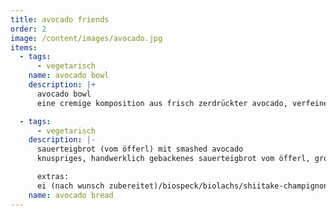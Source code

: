 ```yaml
---
title: avocado friends
order: 2
image: /content/images/avocado.jpg
items:
  - tags:
      - vegetarisch
    name: avocado bowl
    description: |+
      avocado bowl
      eine cremige komposition aus frisch zerdrückter avocado, verfeinert mit fein geriebenem apfel, der eine süß-frische note einbringt, gekrönt von zarten, gerösteten mandeln, die für einen knackigen biss sorgen. ein leichtes, nährendes vergnügen, das den tag erhellt.

  - tags:
      - vegetarisch
    description: |-
      sauerteigbrot (vom öfferl) mit smashed avocado
      knuspriges, handwerklich gebackenes sauerteigbrot vom öfferl, großzügig belegt mit samtiger, zerdrückter avocado, liebevoll garniert mit frischen sprossen und würziger kresse, die dem gericht eine lebendige, grüne note verleihen.

      extras:
      ei (nach wunsch zubereitet)/biospeck/biolachs/shiitake-champignons pilze
    name: avocado bread
---
```

